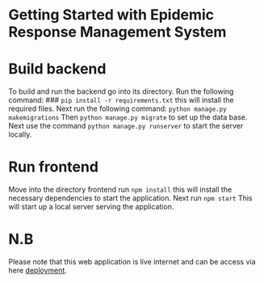 # Getting Started with Epidemic Response Management System

# Build backend

To build and run the backend go into its directory.
Run the following command: ### `pip install -r requirements.txt` this will install the required files.
Next run the following command: `python manage.py makemigrations` 
Then `python manage.py migrate` to set up the data base.
Next use the command `python manage.py runserver` to start the server locally.

# Run frontend

Move into the directory frontend run `npm install` this will install the necessary dependencies to start the application.
Next run `npm start` This will start up a local server serving the application.

# N.B
Please note that this web application is live internet and can be access via here [deployment](https://epidemic-management-system.vercel.app).